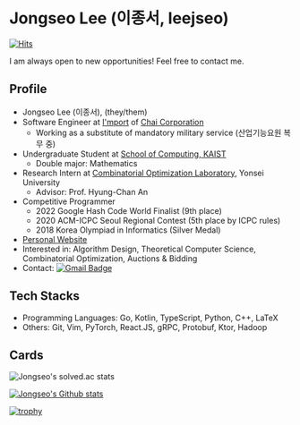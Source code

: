 # Jongseo Lee (이종서, leejseo)

[![Hits](https://hits.seeyoufarm.com/api/count/incr/badge.svg?url=https%3A%2F%2Fgithub.com%2Fleejseo)](https://github.com/leejseo)

I am always open to new opportunities! Feel free to contact me.

## Profile
* Jongseo Lee (이종서), (they/them)
* Software Engineer at [I'mport](https://www.iamport.kr/) of [Chai Corporation](https://chai.finance/)
  * Working as a substitute of mandatory military service (산업기능요원 복무 중)
* Undergraduate Student at [School of Computing, KAIST](https://cs.kaist.ac.kr)
  * Double major: Mathematics
* Research Intern at [Combinatorial Optimization Laboratory](http://opt.yonsei.ac.kr/), Yonsei University
  * Advisor: Prof. Hyung-Chan An
* Competitive Programmer
  * 2022 Google Hash Code World Finalist (9th place)
  * 2020 ACM-ICPC Seoul Regional Contest (5th place by ICPC rules)
  * 2018 Korea Olympiad in Informatics (Silver Medal)
* [Personal Website](https://leejseo.com/)
* Interested in: Algorithm Design, Theoretical Computer Science, Combinatorial Optimization, Auctions & Bidding
* Contact: [![Gmail Badge](https://img.shields.io/badge/Gmail-d14836?style=flat-square&logo=Gmail&logoColor=white&link=mailto:jongseolee.2000@gmail.com)](mailto:jongseolee.2000@gmail.com)

## Tech Stacks

* Programming Languages: Go, Kotlin, TypeScript, Python, C++, LaTeX
* Others: Git, Vim, PyTorch, React.JS, gRPC, Protobuf, Ktor, Hadoop

## Cards

![Jongseo's solved.ac stats](https://github-readme-solvedac.hyp3rflow.vercel.app/api/?handle=leejseo)

[![Jongseo's Github stats](https://github-readme-stats.vercel.app/api?username=leejseo&count_private=true)](https://github.com/leejseo/leejseo)

[![trophy](https://github-profile-trophy.vercel.app/?username=leejseo)](https://github.com/ryo-ma/github-profile-trophy)

